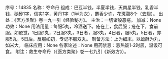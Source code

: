 序号：14835
名称：夺命丹
组成：巴豆半钱，半夏半钱，天南星半钱，乳香半钱，硇砂1字，信实1字，黄丹1字（1半为衣），麝香少许，花斑蝥8个（去翅）。
出处：《医方类聚》卷一九一引《经验秘方》。
主治：一切诸般恶疮。
加减：None
功效：None
用法用量：每服5丸，冷酒送下。疮在上，食后服；疮在下，食前服。如疮觉，1日服1丸，2日服3丸，3日者，服3丸，4日者，服5丸，5日者，亦服5丸，5日后，反服如初，专记不服双丸。
制备方法：上为细末，以蟾酥为丸，如米大。
临床应用：None
各家论述：None
用药禁忌：忌热饭1-2时辰，温饭可食。
附注：救生夺命丹（《医方类聚》卷一七九引《新效方》）。
